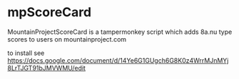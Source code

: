 # mpScoreCard
MountainProjectScoreCard is a tampermonkey script which adds 8a.nu type scores to users on mountainproject.com

to install see https://docs.google.com/document/d/14Ye6G1GUgch6G8K0z4WrrMJnMYj8LrTJGT91bJMVWMU/edit
